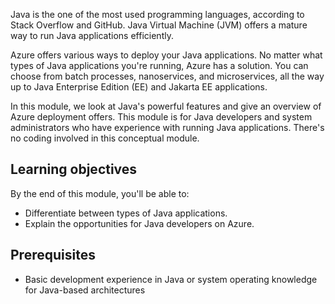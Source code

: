 Java is the one of the most used programming languages, according to Stack Overflow and GitHub. Java Virtual Machine (JVM) offers a mature way to run Java applications efficiently.

Azure offers various ways to deploy your Java applications. No matter what types of Java applications you're running, Azure has a solution. You can choose from batch processes, nanoservices, and microservices, all the way up to Java Enterprise Edition (EE) and Jakarta EE applications.

In this module, we look at Java's powerful features and give an overview of Azure deployment offers. This module is for Java developers and system administrators who have experience with running Java applications. There's no coding involved in this conceptual module.

## Learning objectives

By the end of this module, you'll be able to:

- Differentiate between types of Java applications.
- Explain the opportunities for Java developers on Azure.

## Prerequisites

- Basic development experience in Java or system operating knowledge for Java-based architectures

